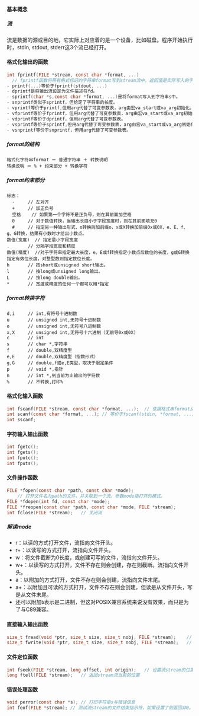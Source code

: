 #### 基本概念

##### 流

流是数据的源或目的地，它实际上对应着的是一个设备，比如磁盘。程序开始执行时，stdin, stdout, stderr这3个流已经打开。

####  格式化输出的函数

```c
int fprintf(FILE *stream, const char *format, ...)
  // fprintf函数将带有格式标记的字符串format写到stream流中。返回值是实际写入的字符数，若出错则返回一个负值。
- printf(...)等价于fprintf(stdout, ...)
- dprintf是将输出流设定为文件描述符fd。
- sprintf(char *s,const char *format, ...)是将format写入到字符串s中。
- snprintf类似于sprintf，但给定了字符串的长度。
- vprintf等价于printf,但用arg代替了可变参数表，arg由宏va_start或va_arg初始化。
- vfprintf等价于fprintf，但用arg代替了可变参数表，arg由宏va_start或va_arg初始化。
- vdprintf等价于dprintf，但用arg代替了可变参数表。
- vsprintf等价于sprintf,但用arg代替了可变参数表，arg由宏va_start或va_arg初始化。
- vsnprintf等价于snprintf，但用arg代替了可变参数表。

```

##### format的结构

	格式化字符串format ＝ 普通字符串 ＋ 转换说明
	转换说明 ＝ % + 约束部分 + 转换字符
##### format约束部分

	标志：
	  -		// 左对齐
	  +		// 加正负号
	  空格	// 如果第一个字符不是正负号，则在其前面加空格
	  0		// 对于数值转换，当输出长度小于字段宽度时，则在其前面填充0
	  #		// 指定另一种输出形式，o转换则加前缀o，x或X转换加前缀0x或0X，e、E、f、g、G转换，结果有小数时才给出小数点。
	数值(宽度)	// 指定最小字段宽度
	.		// 分隔字段宽度和精度
	数值(精度)	//对于字符串指定最大长度，e、E或f转换指定小数点后数位的长度，g或G转换指定有效位长度，对整型数则指定数位长度。
	h		// 按short或unsigned short输出。
	l		// 按long或unsigned long输出。
	L		// 按long double输出。
	*		// 宽度或精度的任何一个都可以用*指定
##### format转换字符
	d,i		// int,有符号十进制数
	u		// unsigned int,无符号十进制数
	o		// unsigned int,无符号八进制数
	x,X		// unsigned int,无符号十六进制（无前导0x或0X)
	c		// int
	s		// char *,字符串
	f		// double,双精度型
	e,E		// double,双精度型（指数形式）
	g,G		// double,f或e,E类型，取决于限定条件
	p		// void *,指针
	n		// int *,到当前为止输出的字符数
	%		// 不转换,打印%

#### 格式化输入函数

```c
int fscanf(FILE *stream, const char *format, ...);	// 依据格式串format从*stream中读取输入，把值赋给后续各个参数
int scanf(const char *format, ...);	// 等价于fscanf(stdin, *format, ...)
int sscanf;
```

#### 字符输入输出函数

```c
int fgetc();
int fgets();
int fputc();
int fputs();
```



#### 文件操作函数

```c
FILE *fopen(const char *path, const char *mode);
	// 打开文件名为path的文件，并关联到一个流。参数mode指打开的模式。
FILE *fdopen(int fd, const char *mode);
FILE *freopen(const char *path, const char *mode, FILE *stream);
int fclose(FILE *stream);	// 关闭流
```

##### 解读mode

- r：以读的方式打开文件，流指向文件开头。
- r+：以读写的方式打开，流指向文件开头。
- w：将文件截断为0长度，或创建可写的文件，流指向文件开头。
- w+：以读写的方式打开，文件不存在则会创建，存在则截断。流指向文件开头。
- a：以附加的方式打开，文件不存在则会创建，流指向文件末尾。
- a+：以附加且可读的方式打开，文件不存在则会创建，但读是从文件开头，写是从文件末尾。
- 还可以附加`b`表示是二进制，但这对POSIX兼容系统来说没有效果，而只是为了与C89兼容。

#### 直接输入输出函数

```c
size_t fread(void *ptr, size_t size, size_t nobj, FILE *stream);	// 从流stream中最多读取nobj个长度为size的对象，保存到ptr指向的数组中。返回读取的对象数，此值可能小于nobj。
size_t fwrite(void *ptr, size_t size, size_t nobj, FILE *stream);	// 从ptr指向的数组中读取nobj个长度为size的对象，输出到流stream中。返回输出的对象数。
```



#### 文件定位函数

```c
int fseek(FILE *stream, long offset, int origin);	// 设置流stream的位置为从origin开始的第offset个字符，后续的读写操作将从新位置开始。origin的值可以是SEEK_SET(文件开始)，SEEK_CUR(当前位置)，SEEK_END(文件末尾)
long ftell(FILE *stream);	// 返回stream流当前的位置
```

#### 错误处理函数

```c
void perror(const char *s);	// 打印字符串s与错误信息
int feof(FILE *stream);	// 测试流stream的文件结束指示符，如果设置了则返回非0。
```

